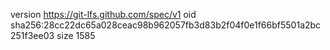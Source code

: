 version https://git-lfs.github.com/spec/v1
oid sha256:28cc22dc65a028ceac98b962057fb3d83b2f04f0e1f66bf5501a2bc251f3ee03
size 1585
